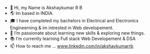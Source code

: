 - 👋 Hi, my Name is Akshaykumar R B
-  🌎 Im based in INDIA.
- 🎓  I have completed my bachelors in Electrical and Electronics Engineerning & im intrested in Web developement.
- 🧠 I’m passionate about learning new skills & exploring new things.
- 📚 I’m currently learning  Full stack Web Developement & DSA
- 📫 How to reach me ... www.linkedin.com/in/akshaykumarrb

<!---
aksh004/aksh004 is a ✨ special ✨ repository because its `README.md` (this file) appears on your GitHub profile.
You can click the Preview link to take a look at your changes.
--->
